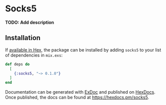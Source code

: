 # Socks5

**TODO: Add description**

## Installation

If [available in Hex](https://hex.pm/docs/publish), the package can be installed
by adding `socks5` to your list of dependencies in `mix.exs`:

```elixir
def deps do
  [
    {:socks5, "~> 0.1.0"}
  ]
end
```

Documentation can be generated with [ExDoc](https://github.com/elixir-lang/ex_doc)
and published on [HexDocs](https://hexdocs.pm). Once published, the docs can
be found at <https://hexdocs.pm/socks5>.

